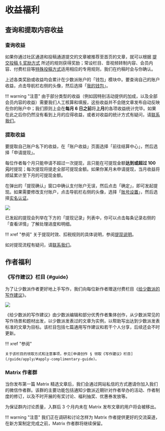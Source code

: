 # 收益福利

## 查询和提取内容收益

### 查询收益

如果你通过社区通道和投稿通道提交的文章被推荐至首页的文章，就可以根据 [提交投稿 § 奖励方式](/guide/submit/#channels-fees) 所述的规则获得奖励；常设栏目、音视频转制内容、会员内容、付费栏目等[特殊投稿方式](/guide/submit#special-channels)适用相应的专用规则，我们在约稿时会与你确认。

上述各类奖励或收益均会累计在少数派账户的「钱包」模块中。要查询自己的账户收益，点击导航栏右侧的头像，然后选择「[我的钱包](https://sspai.com/my/wallet/overview)」。

!!! warning "注意"
    由于部分类型的收益（例如因特别活动提供的加成，以及全部会员内容的收益）需要我们人工核算和填报，这些收益并不会随文章发布自动反映在你的账户中；我们原则上会在**每月 6 日之前**将**上月**的各项收益统计完毕。如果在此之后你仍然没有看到上月的应得收益，或者对收益的统计方式有疑问，请[联系我们](/about/contact)。

### 提取收益

要提取自己账户名下的收益，在「账户收益」页面选择「前往结算中心」，然后选择「申请提现」。

每位作者每个月只能申请不超过一次提现，且只能在可提现金额**达到或超过 100 元**时提现；每次提现将提走全部可提现金额。如果你某月未申请提现，当月收益将顺延累计至下月的可提现金额。

在弹出的「提现确认」窗口中确认支付账户无误，然后点击「确定」，即可发起提现。如果需要修改支付账户，点击导航栏右侧的头像，选择「[账号设置](https://sspai.com/setting/profile)」，然后选择[实名认证](https://sspai.com/setting/auth)。

![](/assets/media/wallet.png)

已发起的提现会列举在下方的「提现记录」列表中，你可以点击每条记录右侧的「查看详情」了解处理进度和明细。

!!! xref "参阅"
    关于提现时效、扣税规则的具体说明，参阅[提现说明](https://sspai.com/page/withdrawal)。

如对提现流程有疑问，请[联系我们](/about/contact)。

## 作者福利

### 《写作建议》栏目 {#guide}

为了让少数派作者更好地上手写作，我们向每位新作者赠送付费栏目《[给少数派的写作建议](https://sspai.com/series/268)》。

![](/assets/media/guide.png)

《给少数派的写作建议》由少数派编辑和部分优秀作者集体创作，从少数派常见的写作场景和题材出发，以少数派发表过的文章为实例，以帮助写出达到少数派发表标准的文章为目标。该栏目包括七篇通用写作建议和若干个人分享，后续还会不时更新。

!!! xref "参阅"

    关于该栏目的领取方式和注意事项，参见[申请创作 § 领取《写作建议》栏目](/guide/apply/#apply-complimentary-guide)。

### Matrix 作者群

当你发布第一篇 Matrix 精选文章后，我们会通过网站私信的方式邀请你加入我们的微信作者群。该群的主要功能包括通知少数派近期针对作者举办的活动、作者制度的修订，以及不时开展的有奖讨论、福利抽奖、优惠券发放等。

为保证群内讨论质量，入群后 3 个月内未在 Matrix 发布文章的用户将会被移出。

!!! warning "注意"
    我们正在调研和讨论怎样为 Matrix 作者提供更好的交流渠道，在新方案制定完成之前，Matrix 作者群将继续保留。
